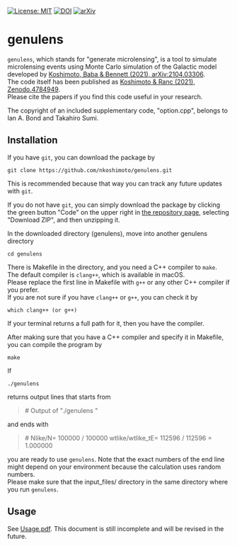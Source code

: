 [![License: MIT](https://img.shields.io/badge/License-MIT-yellow.svg)](https://opensource.org/licenses/MIT)
[![DOI](https://zenodo.org/badge/369252917.svg)](https://zenodo.org/badge/latestdoi/369252917)
[![arXiv](http://img.shields.io/badge/arXiv-2104.03306-orange.svg?style=flat)](https://arxiv.org/abs/2104.03306)


# genulens
`genulens`, which stands for "generate microlensing", is a tool to simulate microlensing events using Monte Carlo simulation of the Galactic model developed by [Koshimoto, Baba & Bennett (2021), arXiv:2104.03306](https://arxiv.org/abs/2104.03306).  
The code itself has been published as [Koshimoto & Ranc (2021), Zenodo.4784949](http://doi.org/10.5281/zenodo.4784949).   
Please cite the papers if you find this code useful in your research. 

The copyright of an included supplementary code, "option.cpp", belongs to Ian A. Bond and Takahiro Sumi.
 

## Installation
If you have `git`, you can download the package by 
``` 
git clone https://github.com/nkoshimoto/genulens.git
```
This is recommended because that way you can track any future updates with `git`.

If you do not have `git`, you can simply download the package by clicking the green button "Code" on the upper right in [the repository page](https://github.com/nkoshimoto/genulens), selecting "Download ZIP", and then unzipping it.

In the downloaded directory (genulens), move into another genulens directory  
``` 
cd genulens  
```
There is Makefile in the directory, and you need a C++ compiler to `make`.  
The default compiler is `clang++`, which is available in macOS.  
Please replace the first line in Makefile with `g++` or any other C++ compiler if you prefer.  
If you are not sure if you have `clang++` or `g++`, you can check it by  
```
which clang++ (or g++)
```
If your terminal returns a full path for it, then you have the compiler.

After making sure that you have a C++ compiler and specify it in Makefile, you can compile the program by  
```
make
```

If  
```
./genulens  
```
returns output lines that starts from   
> \#   Output of "./genulens "  

and ends with  
> \# Nlike/N= 100000 / 100000      wtlike/wtlike\_tE= 112596 / 112596 = 1.000000  

you are ready to use `genulens`. Note that the exact numbers of the end line might depend on your environment because the calculation uses random numbers.  
Please make sure that the input\_files/ directory in the same directory where you run `genulens`.


## Usage
See [Usage.pdf](https://github.com/nkoshimoto/genulens/blob/main/Usage.pdf).
This document is still incomplete and will be revised in the future.


